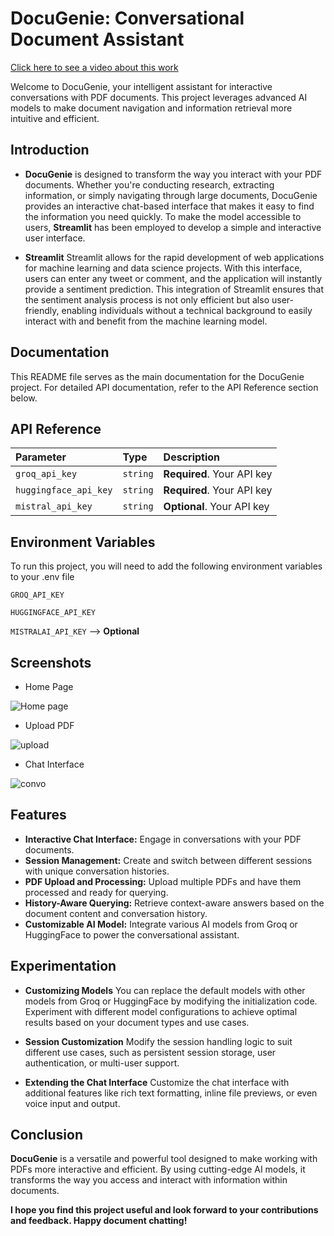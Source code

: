 
# DocuGenie: Conversational Document Assistant

[Click here to see a video about this work](https://youtu.be/4XwLu-2z2dY)

Welcome to DocuGenie, your intelligent assistant for interactive conversations with PDF documents. This project leverages advanced AI models to make document navigation and information retrieval more intuitive and efficient.



## Introduction
- **DocuGenie** is designed to transform the way you interact with your PDF documents. Whether you're conducting research, extracting information, or simply navigating through large documents, DocuGenie provides an interactive chat-based interface that makes it easy to find the information you need quickly. To make the model accessible to users, **Streamlit** has been employed to develop a simple and interactive user interface.


-  **Streamlit**
Streamlit allows for the rapid development of web applications for machine learning and data science projects. With this interface, users can enter any tweet or comment, and the application will instantly provide a sentiment prediction. This integration of Streamlit ensures that the sentiment analysis process is not only efficient but also user-friendly, enabling individuals without a technical background to easily interact with and benefit from the machine learning model.
## Documentation


This README file serves as the main documentation for the DocuGenie project. For detailed API documentation, refer to the API Reference section below.
## API Reference




| Parameter | Type     | Description                |
| :-------- | :------- | :------------------------- |
| `groq_api_key` | `string` | **Required**. Your API key |
`huggingface_api_key` | `string`| **Required**. Your API key|
`mistral_api_key`| `string`| **Optional**. Your API key|
 






## Environment Variables

To run this project, you will need to add the following environment variables to your .env file

`GROQ_API_KEY`

`HUGGINGFACE_API_KEY`

`MISTRALAI_API_KEY` --> **Optional**


## Screenshots
- Home Page
  
![Home page](https://github.com/user-attachments/assets/d8fa1b4f-e537-44e0-aeb0-b1a9bb7c4c3d)


- Upload PDF
  
![upload](https://github.com/user-attachments/assets/dfcc4d06-3638-4b2e-9e7e-b2fd025398af)


- Chat Interface
  
![convo](https://github.com/user-attachments/assets/ffba443c-d067-4b64-bddd-aca26d6c59d3)

## Features

- **Interactive Chat Interface:** Engage in conversations with your PDF documents.
- **Session Management:** Create and switch between different sessions with unique conversation histories.
- **PDF Upload and Processing:** Upload multiple PDFs and have them processed and ready for querying.
- **History-Aware Querying:** Retrieve context-aware answers based on the document content and conversation history.
- **Customizable AI Model:** Integrate various AI models from Groq or HuggingFace to power the conversational assistant.


## Experimentation 
- **Customizing Models**
You can replace the default models with other models from Groq or HuggingFace by modifying the initialization code. Experiment with different model configurations to achieve optimal results based on your document types and use cases.

- **Session Customization**
Modify the session handling logic to suit different use cases, such as persistent session storage, user authentication, or multi-user support.

- **Extending the Chat Interface**
Customize the chat interface with additional features like rich text formatting, inline file previews, or even voice input and output.
## Conclusion
**DocuGenie** is a versatile and powerful tool designed to make working with PDFs more interactive and efficient. By using cutting-edge AI models, it transforms the way you access and interact with information within documents.

**I hope you find this project useful and look forward to your contributions and feedback. Happy document chatting!**
